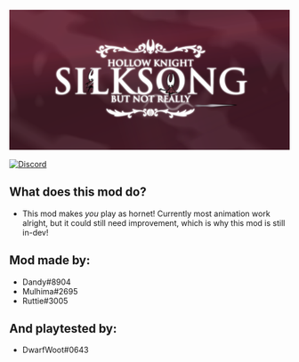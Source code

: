 ![Logo](Images/repository-open-graph-template.png)   

[![Discord](https://img.shields.io/discord/879125729936298015.svg?logo=discord&logoColor=white&logoWidth=20&labelColor=7289DA&label=Discord&color=17cf48)](https://discord.gg/VDsg3HmWuB)   

## What does this mod do?
- This mod makes *you* play as hornet! Currently most animation work alright, but it could still need improvement, which is why this mod is still in-dev!  
## Mod made by:   
- Dandy#8904
- Mulhima#2695
- Ruttie#3005   
## And playtested by:   
- DwarfWoot#0643
